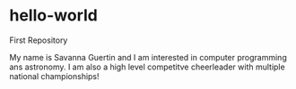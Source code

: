 # hello-world
First Repository

My name is Savanna Guertin and I am interested in computer programming ans astronomy. I am also a high level competitve cheerleader with multiple national championships!

